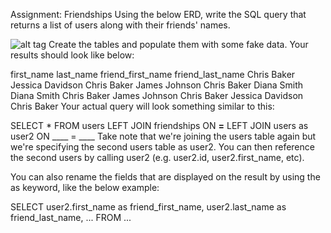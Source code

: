 Assignment: Friendships
Using the below ERD, write the SQL query that returns a list of users along with their friends' names.

![alt tag](https://user-images.githubusercontent.com/32435667/37921758-a9c7c9de-30f8-11e8-908b-ce98b745137c.png)
Create the tables and populate them with some fake data.  Your results should look like below:

first_name	last_name	friend_first_name	friend_last_name
Chris	Baker	Jessica	Davidson
Chris	Baker	James	Johnson
Chris	Baker	Diana	Smith
Diana	Smith	Chris	Baker
James	Johnson	Chris	Baker
Jessica	Davidson	Chris	Baker
Your actual query will look something similar to this:

SELECT * FROM users 
LEFT JOIN friendships ON ____=____ 
LEFT JOIN users as user2 ON ____ = ____
Take note that we're joining the users table again but we're specifying the second users table as user2.  You can then reference the second users by calling user2 (e.g. user2.id, user2.first_name, etc).  

You can also rename the fields that are displayed on the result by using the as keyword, like the below example:   

SELECT user2.first_name as friend_first_name, user2.last_name as friend_last_name, ...  FROM ...